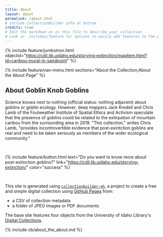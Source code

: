 ```yaml
---
title: About
layout: about
permalink: /about.html
# include CollectionBuilder info at bottom
credits: true
# Edit the markdown on in this file to describe your collection
# Look in _includes/feature for options to easily add features to the page
---
```


{% include feature/jumbotron.html objectid="https://cdil.lib.uidaho.edu/storying-extinction/mapitem.html?id=caribou-mural-in-sandpoint" %}

{% include feature/nav-menu.html sections="About the Collection;About the About Page" %}

## About Goblin Knob Goblins

Science knows next to nothing (official status: nothing adjacent) about goblins or goblin ecology. However, deep mappers Jack Kredell and Chris Lamb of the Foulweather Institute of Spatial Ethics and Activism speculate that the presence of goblins could be related to the extirpation of mountain caribou from the surrounding area in 2019. "This collection," writes Chris Lamb, "provides incontrovertible evidence that post-exintction goblins are real and need to be taken seriously as members of the wider ecological community." 

&nbsp;

{% include feature/button.html text="Do you want to know more about post-extinction goblins?" link="https://cdil.lib.uidaho.edu/storying-extinction/" color="success" %}

&nbsp;

This site is generated using [`collectionbuilder-gh`](https://collectionbuilding.github.io/gh/), a project to create a free and simple digital collection using [GitHub Pages](https://pages.github.com/) from: 

- a CSV of collection metadata
- a folder of JPEG images or PDF documents

The base site features four objects from the University of Idaho Library's [Digital Collections](https://www.lib.uidaho.edu/digital). 

<!-- IMPORTANT!!! DELETE this comment and the include below when you are finished editing this page for your collection. The include below introduces about page features. They will show up on your collection's about page until you delete it.  -->
{% include cb/about_the_about.md %} 
